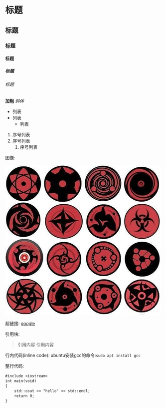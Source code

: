 # 标题
## 标题
### 标题
#### 标题
##### 标题
###### 标题

**加粗**
*斜体*

* 列表
* 列表
	* 列表

1. 序号列表
2. 序号列表
	1. 序号列表

图像:

![眼](https://github.com/zwl0401/only/blob/master/images/eyes.jpg)

超链接:
[google](https://www.google.com)

引用块:
> 引用内容
> 引用内容

行内代码(inline code):
ubuntu安装gcc的命令:`sudo apt install gcc`

整行代码:
```
#include <iostream>
int main(void)
{
	std::cout << "hello" << std::endl;
	return 0;
}
```
